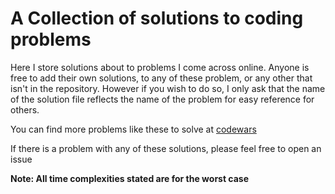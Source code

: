 # A Collection of solutions to coding problems

Here I store solutions about to problems I come across online. Anyone is free to
add their own solutions, to any of these problem, or any other that isn't in the
repository. However if you wish to do so, I only ask that the name of the
solution file reflects the name of the problem for easy reference for others.

You can find more problems like these to solve at
[codewars](https://www.codewars.com)

If there is a problem with any of these solutions, please feel free to open an issue

**Note: All time complexities stated are for the worst case**
